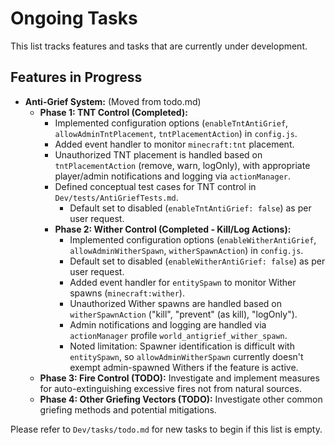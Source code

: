 # Ongoing Tasks

This list tracks features and tasks that are currently under development.

## Features in Progress
*   **Anti-Grief System:** (Moved from todo.md)
    *   **Phase 1: TNT Control (Completed):**
        *   Implemented configuration options (`enableTntAntiGrief`, `allowAdminTntPlacement`, `tntPlacementAction`) in `config.js`.
        *   Added event handler to monitor `minecraft:tnt` placement.
        *   Unauthorized TNT placement is handled based on `tntPlacementAction` (remove, warn, logOnly), with appropriate player/admin notifications and logging via `actionManager`.
        *   Defined conceptual test cases for TNT control in `Dev/tests/AntiGriefTests.md`.
            *   Default set to disabled (`enableTntAntiGrief: false`) as per user request.
        *   **Phase 2: Wither Control (Completed - Kill/Log Actions):**
            *   Implemented configuration options (`enableWitherAntiGrief`, `allowAdminWitherSpawn`, `witherSpawnAction`) in `config.js`.
            *   Default set to disabled (`enableWitherAntiGrief: false`) as per user request.
            *   Added event handler for `entitySpawn` to monitor Wither spawns (`minecraft:wither`).
            *   Unauthorized Wither spawns are handled based on `witherSpawnAction` ("kill", "prevent" (as kill), "logOnly").
            *   Admin notifications and logging are handled via `actionManager` profile `world_antigrief_wither_spawn`.
            *   Noted limitation: Spawner identification is difficult with `entitySpawn`, so `allowAdminWitherSpawn` currently doesn't exempt admin-spawned Withers if the feature is active.
    *   **Phase 3: Fire Control (TODO):** Investigate and implement measures for auto-extinguishing excessive fires not from natural sources.
    *   **Phase 4: Other Griefing Vectors (TODO):** Investigate other common griefing methods and potential mitigations.

Please refer to `Dev/tasks/todo.md` for new tasks to begin if this list is empty.
